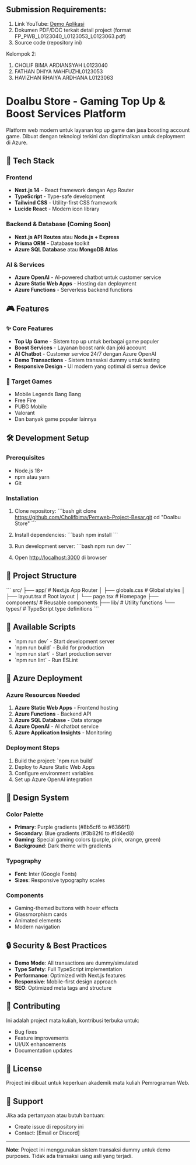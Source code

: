 ## Submission Requirements:
1. Link YouTube: [Demo Aplikasi](https://youtu.be/hnL47_qDj7w)
2. Dokumen PDF/DOC terkait detail project (format FP_PWB_L0123040_L0123053_L0123063.pdf)
3. Source code (repository ini)

Kelompok 2:
1. CHOLIF BIMA ARDIANSYAH L0123040
2. FATHAN DHIYA MAHFUZHL0123053
3. HAVIZHAN RHAIYA ARDHANA L0123063

# DoaIbu Store - Gaming Top Up & Boost Services Platform

Platform web modern untuk layanan top up game dan jasa boosting account game. Dibuat dengan teknologi terkini dan dioptimalkan untuk deployment di Azure.

## 🚀 Tech Stack

### Frontend
- **Next.js 14** - React framework dengan App Router
- **TypeScript** - Type-safe development
- **Tailwind CSS** - Utility-first CSS framework
- **Lucide React** - Modern icon library

### Backend & Database (Coming Soon)
- **Next.js API Routes** atau **Node.js + Express**
- **Prisma ORM** - Database toolkit
- **Azure SQL Database** atau **MongoDB Atlas**

### AI & Services
- **Azure OpenAI** - AI-powered chatbot untuk customer service
- **Azure Static Web Apps** - Hosting dan deployment
- **Azure Functions** - Serverless backend functions

## 🎮 Features

### ✨ Core Features
- **Top Up Game** - Sistem top up untuk berbagai game populer
- **Boost Services** - Layanan boost rank dan joki account
- **AI Chatbot** - Customer service 24/7 dengan Azure OpenAI
- **Demo Transactions** - Sistem transaksi dummy untuk testing
- **Responsive Design** - UI modern yang optimal di semua device

### 🎯 Target Games
- Mobile Legends Bang Bang
- Free Fire
- PUBG Mobile
- Valorant
- Dan banyak game populer lainnya

## 🛠️ Development Setup

### Prerequisites
- Node.js 18+ 
- npm atau yarn
- Git

### Installation

1. Clone repository:
\`\`\`bash
git clone https://github.com/Cholifbima/Pemweb-Project-Besar.git
cd "DoaIbu Store"
\`\`\`

2. Install dependencies:
\`\`\`bash
npm install
\`\`\`

3. Run development server:
\`\`\`bash
npm run dev
\`\`\`

4. Open [http://localhost:3000](http://localhost:3000) di browser

## 📁 Project Structure

\`\`\`
src/
├── app/                 # Next.js App Router
│   ├── globals.css     # Global styles
│   ├── layout.tsx      # Root layout
│   └── page.tsx        # Homepage
├── components/         # Reusable components
├── lib/               # Utility functions
└── types/             # TypeScript type definitions
\`\`\`

## 🔧 Available Scripts

- \`npm run dev\` - Start development server
- \`npm run build\` - Build for production
- \`npm run start\` - Start production server
- \`npm run lint\` - Run ESLint

## 🚀 Azure Deployment

### Azure Resources Needed
1. **Azure Static Web Apps** - Frontend hosting
2. **Azure Functions** - Backend API
3. **Azure SQL Database** - Data storage
4. **Azure OpenAI** - AI chatbot service
5. **Azure Application Insights** - Monitoring

### Deployment Steps
1. Build the project: \`npm run build\`
2. Deploy to Azure Static Web Apps
3. Configure environment variables
4. Set up Azure OpenAI integration

## 🎨 Design System

### Color Palette
- **Primary**: Purple gradients (#8b5cf6 to #6366f1)
- **Secondary**: Blue gradients (#3b82f6 to #1d4ed8)
- **Gaming**: Special gaming colors (purple, pink, orange, green)
- **Background**: Dark theme with gradients

### Typography
- **Font**: Inter (Google Fonts)
- **Sizes**: Responsive typography scales

### Components
- Gaming-themed buttons with hover effects
- Glassmorphism cards
- Animated elements
- Modern navigation

## 🔒 Security & Best Practices

- **Demo Mode**: All transactions are dummy/simulated
- **Type Safety**: Full TypeScript implementation
- **Performance**: Optimized with Next.js features
- **Responsive**: Mobile-first design approach
- **SEO**: Optimized meta tags and structure

## 👥 Contributing

Ini adalah project mata kuliah, kontribusi terbuka untuk:
- Bug fixes
- Feature improvements
- UI/UX enhancements
- Documentation updates

## 📄 License

Project ini dibuat untuk keperluan akademik mata kuliah Pemrograman Web.

## 🤝 Support

Jika ada pertanyaan atau butuh bantuan:
- Create issue di repository ini
- Contact: [Email or Discord]

---

**Note**: Project ini menggunakan sistem transaksi dummy untuk demo purposes. Tidak ada transaksi uang asli yang terjadi. 
